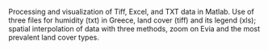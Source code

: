 Processing and visualization of Tiff, Excel, and TXT data in Matlab.
Use of three files for humidity (txt) in Greece, land cover (tiff) and its legend (xls); spatial interpolation of data with three methods, zoom on Evia and the most prevalent land cover types.
